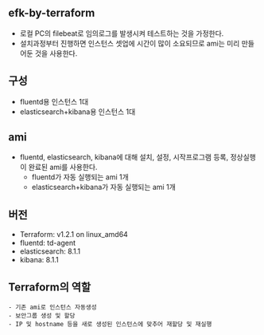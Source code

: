 ## efk-by-terraform
- 로컬 PC의 filebeat로 임의로그를 발생시켜 테스트하는 것을 가정한다.
- 설치과정부터 진행하면 인스턴스 셋업에 시간이 많이 소요되므로 ami는 미리 만들어둔 것을 사용한다.

## 구성
- fluentd용 인스턴스 1대
- elasticsearch+kibana용 인스턴스 1대


## ami
- fluentd, elasticsearch, kibana에 대해 설치, 설정, 시작프로그램 등록, 정상실행이 완료된 ami를 사용한다.
    - fluentd가 자동 실행되는  ami 1개
    - elasticsearch+kibana가 자동 실행되는 ami 1개



## 버전
- Terraform: v1.2.1 on linux_amd64
- fluentd: td-agent
- elasticsearch: 8.1.1
- kibana: 8.1.1

## Terraform의 역할
    - 기존 ami로 인스턴스 자동생성
    - 보안그룹 생성 및 할당
    - IP 및 hostname 등을 새로 생성된 인스턴스에 맞추어 재할당 및 재실행

